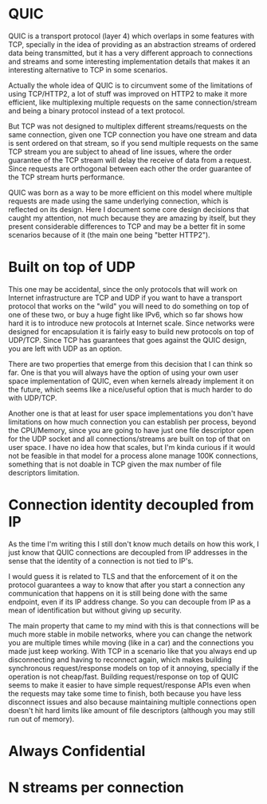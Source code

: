 # QUIC

QUIC is a transport protocol (layer 4) which overlaps in some features
with TCP, specially in the idea of providing as an abstraction
streams of ordered data being transmitted, but it has a very different approach
to connections and streams and some interesting implementation details
that makes it an interesting alternative to TCP in some scenarios.

Actually the whole idea of QUIC is to circumvent some of the limitations
of using TCP/HTTP2, a lot of stuff was improved on HTTP2 to make it more
efficient, like multiplexing multiple requests on the same connection/stream
and being a binary protocol instead of a text protocol.

But TCP was not designed to multiplex
different streams/requests on the same connection, given one TCP connection
you have one stream and data is sent ordered on that stream, so if you
send multiple requests on the same TCP stream you are subject to ahead of
line issues, where the order guarantee of the TCP stream will delay
the receive of data from a request. Since requests are orthogonal between each
other the order guarantee of the TCP stream hurts performance.

QUIC was born as a way to be more efficient on this model where multiple
requests are made using the same underlying connection, which is reflected
on its design. Here I document some core design decisions that caught my
attention, not much because they are amazing by itself, but they present
considerable differences to TCP and may be a better fit in some scenarios
because of it (the main one being "better HTTP2").


# Built on top of UDP

This one may be accidental, since the only protocols that will work on Internet
infrastructure are TCP and UDP if you want to have a transport protocol that
works on the "wild" you will need to do something on top of one of these two, or
buy a huge fight like IPv6, which so far shows how hard it is to introduce
new protocols at Internet scale. Since networks were designed for encapsulation
it is fairly easy to build new protocols on top of UDP/TCP. Since TCP has
guarantees that goes against the QUIC design, you are left with UDP as an option.

There are two properties that emerge from this decision that I can think so far.
One is that you will always have the option of using your own user space
implementation of QUIC, even when kernels already implement it on the future, which
seems like a nice/useful option that is much harder to do with UDP/TCP.

Another one is that at least for user space implementations you don't have
limitations on how much connection you can establish per process, beyond
the CPU/Memory, since you are going to have just one file descriptor open
for the UDP socket and all connections/streams are built on top of that
on user space. I have no idea how that scales, but I'm kinda curious if it would not
be feasible in that model for a process alone manage 100K connections, something
that is not doable in TCP given the max number of file descriptors limitation.


# Connection identity decoupled from IP

As the time I'm writing this I still don't know much details on how
this work, I just know that QUIC connections are decoupled from IP addresses
in the sense that the identity of a connection is not tied to IP's.

I would guess it is related to TLS and that the enforcement of it on
the protocol guarantees a way to know that after you start a connection
any communication that happens on it is still being done with the same
endpoint, even if its IP address change. So you can decouple from IP
as a mean of identification but without giving up security.

The main property that came to my mind with this is that connections will be
much more stable in mobile networks, where you can change the network you are
multiple times while moving (like in a car) and the connections you made
just keep working. With TCP in a scenario like that you always end up disconnecting
and having to reconnect again, which makes building synchronous request/response
models on top of it annoying, specially if the operation is not cheap/fast.
Building request/response on top of QUIC seems to make it easier to have
simple request/response APIs even when the requests may take some time
to finish, both because you have less disconnect issues and also because
maintaining multiple connections open doesn't hit hard limits like
amount of file descriptors (although you may still run out of memory).


# Always Confidential



# N streams per connection
